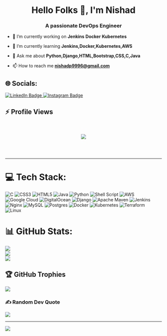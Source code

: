 <h1 align="center">Hello Folks 👋, I'm Nishad</h1>
<h3 align="center">A passionate DevOps Engineer</h3>

- 🔭 I’m currently working on **Jenkins** **Docker** **Kubernetes**

- 🌱 I’m currently learning **Jenkins,Docker,Kubernetes,AWS**


- 💬 Ask me about **Python,Django,HTML,Bootstrap,CSS,C,Java**

- 📫 How to reach me **nishadp9996@gmail.com**


## 🌐 Socials:
<div id="badges">
  <a href="https://www.linkedin.com/in/nishad-p-97881a22b">
    <img src="https://img.shields.io/badge/LinkedIn-blue?style=for-the-badge&logo=linkedin&logoColor=white" alt="LinkedIn Badge"/>
  </a>
  <a href="https://www.instagram.com/nishad_d_e_v/">
    <img src="https://img.shields.io/badge/Instagram-red?style=for-the-badge&logo=instagram&logoColor=white" alt="Instagram Badge"/>
  </a>
</div>
  
## :zap: Profile Views
<p align="center"> 
   <br>
  <br>
  <img src="https://profile-counter.glitch.me/nishadkkr/count.svg" />
</p>
<br >
<br />
<hr>



# 💻 Tech Stack:
![C](https://img.shields.io/badge/c-%2300599C.svg?style=for-the-badge&logo=c&logoColor=white) ![CSS3](https://img.shields.io/badge/css3-%231572B6.svg?style=for-the-badge&logo=css3&logoColor=white) ![HTML5](https://img.shields.io/badge/html5-%23E34F26.svg?style=for-the-badge&logo=html5&logoColor=white) ![Java](https://img.shields.io/badge/java-%23ED8B00.svg?style=for-the-badge&logo=java&logoColor=white) ![Python](https://img.shields.io/badge/python-3670A0?style=for-the-badge&logo=python&logoColor=ffdd54) ![Shell Script](https://img.shields.io/badge/shell_script-%23121011.svg?style=for-the-badge&logo=gnu-bash&logoColor=white) ![AWS](https://img.shields.io/badge/AWS-%23FF9900.svg?style=for-the-badge&logo=amazon-aws&logoColor=white) ![Google Cloud](https://img.shields.io/badge/Google%20Cloud-%234285F4.svg?style=for-the-badge&logo=google-cloud&logoColor=white) ![DigitalOcean](https://img.shields.io/badge/DigitalOcean-%230167ff.svg?style=for-the-badge&logo=digitalOcean&logoColor=white) ![Django](https://img.shields.io/badge/django-%23092E20.svg?style=for-the-badge&logo=django&logoColor=white) ![Apache Maven](https://img.shields.io/badge/Apache%20Maven-C71A36?style=for-the-badge&logo=Apache%20Maven&logoColor=white) ![Jenkins](https://img.shields.io/badge/jenkins-%232C5263.svg?style=for-the-badge&logo=jenkins&logoColor=white) ![Nginx](https://img.shields.io/badge/nginx-%23009639.svg?style=for-the-badge&logo=nginx&logoColor=white) ![MySQL](https://img.shields.io/badge/mysql-%2300f.svg?style=for-the-badge&logo=mysql&logoColor=white) ![Postgres](https://img.shields.io/badge/postgres-%23316192.svg?style=for-the-badge&logo=postgresql&logoColor=white) ![Docker](https://img.shields.io/badge/docker-%230db7ed.svg?style=for-the-badge&logo=docker&logoColor=white) ![Kubernetes](https://img.shields.io/badge/kubernetes-%23326ce5.svg?style=for-the-badge&logo=kubernetes&logoColor=white) ![Terraform](https://img.shields.io/badge/terraform-%235835CC.svg?style=for-the-badge&logo=terraform&logoColor=white) ![Linux](https://img.shields.io/badge/linux-%235835Q.svg?style=for-the-badge&logo=linux&logoColor=green)
# 📊 GitHub Stats:
![](https://github-readme-stats.vercel.app/api?username=p-nishad&theme=merko&hide_border=false&include_all_commits=true&count_private=false)<br/>
![](https://github-readme-streak-stats.herokuapp.com/?user=p-nishad&theme=merko&hide_border=false)<br/>
![](https://github-readme-stats.vercel.app/api/top-langs/?username=p-nishad&theme=merko&hide_border=false&include_all_commits=true&count_private=false&layout=compact)


## 🏆 GitHub Trophies
![](https://github-profile-trophy.vercel.app/?username=nishadkkr&theme=monokai&no-frame=true&no-bg=false&margin-w=4)

### ✍️ Random Dev Quote
![](https://quotes-github-readme.vercel.app/api?type=horizontal&theme=merko)


---
[![](https://visitcount.itsvg.in/api?id=nishadkkr&icon=5&color=3)](https://visitcount.itsvg.in)

